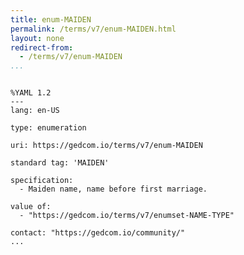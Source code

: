 ```yaml
---
title: enum-MAIDEN
permalink: /terms/v7/enum-MAIDEN.html
layout: none
redirect-from:
  - /terms/v7/enum-MAIDEN
...
```


```

%YAML 1.2
---
lang: en-US

type: enumeration

uri: https://gedcom.io/terms/v7/enum-MAIDEN

standard tag: 'MAIDEN'

specification:
  - Maiden name, name before first marriage.

value of:
  - "https://gedcom.io/terms/v7/enumset-NAME-TYPE"

contact: "https://gedcom.io/community/"
...

```
